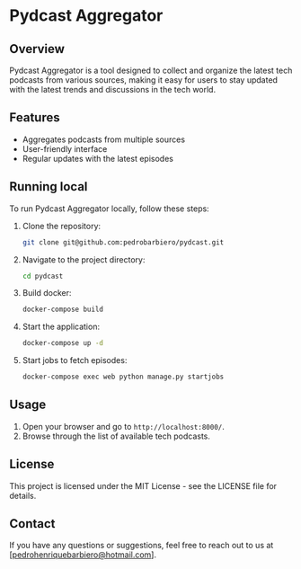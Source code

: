 # Pydcast Aggregator

## Overview
Pydcast Aggregator is a tool designed to collect and organize the latest tech podcasts from various sources, making it easy for users to stay updated with the latest trends and discussions in the tech world.

## Features
- Aggregates podcasts from multiple sources
- User-friendly interface
- Regular updates with the latest episodes

## Running local
To run Pydcast Aggregator locally, follow these steps:

1. Clone the repository:
    ```bash
    git clone git@github.com:pedrobarbiero/pydcast.git
    ```
2. Navigate to the project directory:
    ```bash
    cd pydcast
    ```
3. Build docker:
    ```bash
    docker-compose build
    ```
4. Start the application:
    ```bash
    docker-compose up -d
    ```
5. Start jobs to fetch episodes:
    ```bash
    docker-compose exec web python manage.py startjobs
    ```

## Usage
1. Open your browser and go to `http://localhost:8000/`.
2. Browse through the list of available tech podcasts.

## License
This project is licensed under the MIT License - see the LICENSE file for details.

## Contact
If you have any questions or suggestions, feel free to reach out to us at [pedrohenriquebarbiero@hotmail.com].

